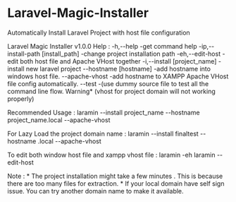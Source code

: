 # Laravel-Magic-Installer
 Automatically Install Laravel Project with host file configuration

Laravel Magic Installer v1.0.0
Help :
    -h,--help                           -get command help
    -ip,--install-path [install_path]   -change project installation path
    -eh,--edit-host                     -edit both host file and Apache VHost together
    -i,--install [project_name]         -install new laravel project
        --hostname [hostname]           -add hostname into windows host file.
        --apache-vhost                  -add hostname to XAMPP Apache VHost file config automatically.
        --test                          -(use dummy source file to test all the command line flow.
                                         Warning* (vhost for project domain will not working properly)

Recommended Usage :
    laramin --install project_name --hostname project_name.local --apache-vhost

For Lazy Load the project domain name :
    laramin --install finaltest --hostname .local --apache-vhost

To edit both window host file and xampp vhost file :
    laramin -eh
    laramin --edit-host

Note :
    * The project installation might take a few minutes . This is because there are too many files for extraction.
    * If your local domain have self sign issue. You can try another domain name to make it available.

